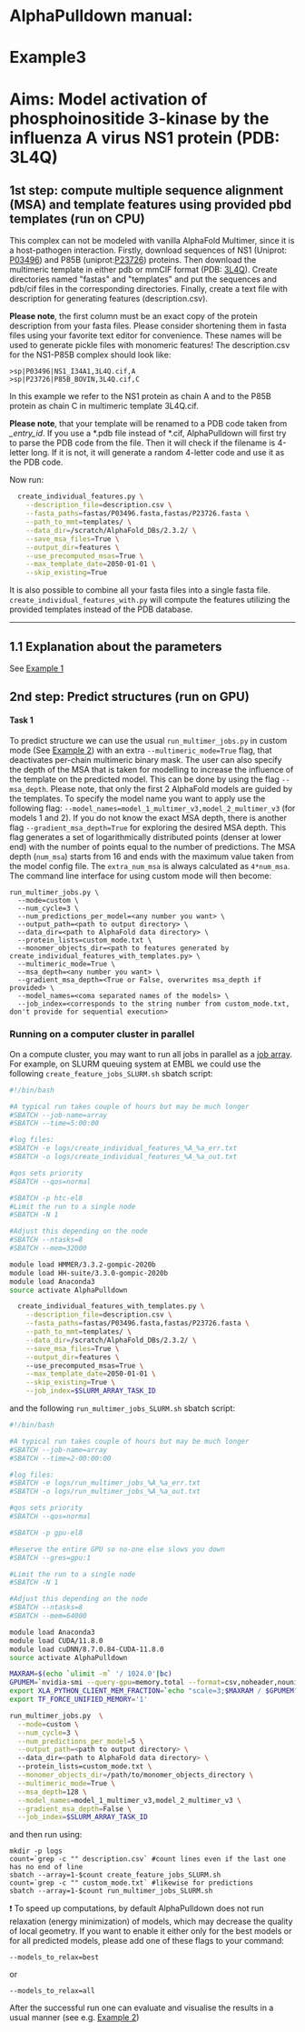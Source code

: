 # AlphaPulldown manual:

# Example3

# Aims: Model activation of phosphoinositide 3-kinase by the influenza A virus NS1 protein (PDB: 3L4Q)
## 1st step: compute multiple sequence alignment (MSA) and template features using provided pbd templates (run on CPU)

This complex can not be modeled with vanilla AlphaFold Multimer, since it is a host-pathogen interaction.
Firstly, download sequences of NS1 (Uniprot: [P03496](https://www.uniprot.org/uniprotkb/P03496/entry)) and P85B (uniprot:[P23726](https://www.uniprot.org/uniprotkb/P23726/entry)) proteins.
Then download the multimeric template in either pdb or mmCIF format (PDB: [3L4Q](https://www.rcsb.org/structure/3L4Q)).
Create directories named "fastas" and "templates" and put the sequences and pdb/cif files in the corresponding directories.
Finally, create a text file with description for generating features (description.csv).

**Please note**, the first column must be an exact copy of the protein description from your fasta files. Please consider shortening them in fasta files using your favorite text editor for convenience. These names will be used to generate pickle files with monomeric features!
The description.csv for the NS1-P85B complex should look like:

```
>sp|P03496|NS1_I34A1,3L4Q.cif,A
>sp|P23726|P85B_BOVIN,3L4Q.cif,C
```

In this example we refer to the NS1 protein as chain A and to the P85B protein as chain C in multimeric template 3L4Q.cif.

**Please note**, that your template will be renamed to a PDB code taken from *_entry_id*. If you use a *.pdb file instead of *.cif, AlphaPulldown will first try to parse the PDB code from the file. Then it will check if the filename is 4-letter long. If it is not, it will generate a random 4-letter code and use it as the PDB code.

Now run:

```bash
  create_individual_features.py \
    --description_file=description.csv \
    --fasta_paths=fastas/P03496.fasta,fastas/P23726.fasta \
    --path_to_mmt=templates/ \
    --data_dir=/scratch/AlphaFold_DBs/2.3.2/ \
    --save_msa_files=True \
    --output_dir=features \
    --use_precomputed_msas=True \
    --max_template_date=2050-01-01 \
    --skip_existing=True
```

It is also possible to combine all your fasta files into a single fasta file.
```create_individual_features_with.py``` will compute the features utilizing the provided templates instead of the PDB database.
 
 ------------------------

## 1.1 Explanation about the parameters

See [Example 1](https://github.com/KosinskiLab/AlphaPulldown/blob/main/manuals/example_1.md#11-explanation-about-the-parameters)

## 2nd step: Predict structures (run on GPU)

#### **Task 1**
To predict structure we can use the usual ```run_multimer_jobs.py``` in custom mode (See [Example 2](https://github.com/KosinskiLab/AlphaPulldown/blob/main/manuals/example_2.md#2nd-step-predict-structures-run-on-gpu)) with an extra ```--multimeric_mode=True``` flag, that deactivates per-chain multimeric binary mask.
The user can also specify the depth of the MSA that is taken for modelling to increase the influence of the template on the predicted model. This can be done by using the flag ```--msa_depth```. Please note, that only the first 2 AlphaFold models are guided by the templates. To specify the model name you want to apply use the following flag: ```--model_names=model_1_multimer_v3,model_2_multimer_v3``` (for models 1 and 2).
If you do not know the exact MSA depth, there is another flag ```--gradient_msa_depth=True``` for exploring the desired MSA depth. This flag generates a set of logarithmically distributed points (denser at lower end) with the number of points equal to the number of predictions. The MSA depth (```num_msa```) starts from 16 and ends with the maximum value taken from the model config file. The ```extra_num_msa``` is always calculated as ```4*num_msa```.
The command line interface for using custom mode will then become:

```
run_multimer_jobs.py \
  --mode=custom \
  --num_cycle=3 \
  --num_predictions_per_model=<any number you want> \
  --output_path=<path to output directory> \
  --data_dir=<path to AlphaFold data directory> \
  --protein_lists=custom_mode.txt \
  --monomer_objects_dir=<path to features generated by create_individual_features_with_templates.py> \
  --multimeric_mode=True \
  --msa_depth=<any number you want> \
  --gradient_msa_depth=<True or False, overwrites msa_depth if provided> \
  --model_names=<coma separated names of the models> \
  --job_index=<corresponds to the string number from custom_mode.txt, don't provide for sequential execution>
```


### Running on a computer cluster in parallel

On a compute cluster, you may want to run all jobs in parallel as a [job array](https://slurm.schedmd.com/job_array.html). For example, on SLURM queuing system at EMBL we could use the following ```create_feature_jobs_SLURM.sh``` sbatch script:

```bash
#!/bin/bash

#A typical run takes couple of hours but may be much longer
#SBATCH --job-name=array
#SBATCH --time=5:00:00

#log files:
#SBATCH -e logs/create_individual_features_%A_%a_err.txt
#SBATCH -o logs/create_individual_features_%A_%a_out.txt

#qos sets priority
#SBATCH --qos=normal

#SBATCH -p htc-el8
#Limit the run to a single node
#SBATCH -N 1

#Adjust this depending on the node
#SBATCH --ntasks=8
#SBATCH --mem=32000

module load HMMER/3.3.2-gompic-2020b
module load HH-suite/3.3.0-gompic-2020b
module load Anaconda3
source activate AlphaPulldown

  create_individual_features_with_templates.py \
    --description_file=description.csv \
    --fasta_paths=fastas/P03496.fasta,fastas/P23726.fasta \
    --path_to_mmt=templates/ \
    --data_dir=/scratch/AlphaFold_DBs/2.3.2/ \
    --save_msa_files=True \
    --output_dir=features \ 
    --use_precomputed_msas=True \
    --max_template_date=2050-01-01 \
    --skip_existing=True \
    --job_index=$SLURM_ARRAY_TASK_ID
```

and the following ```run_multimer_jobs_SLURM.sh``` sbatch script:

```bash
#!/bin/bash

#A typical run takes couple of hours but may be much longer
#SBATCH --job-name=array
#SBATCH --time=2-00:00:00

#log files:
#SBATCH -e logs/run_multimer_jobs_%A_%a_err.txt
#SBATCH -o logs/run_multimer_jobs_%A_%a_out.txt

#qos sets priority
#SBATCH --qos=normal

#SBATCH -p gpu-el8

#Reserve the entire GPU so no-one else slows you down
#SBATCH --gres=gpu:1

#Limit the run to a single node
#SBATCH -N 1

#Adjust this depending on the node
#SBATCH --ntasks=8
#SBATCH --mem=64000

module load Anaconda3 
module load CUDA/11.8.0
module load cuDNN/8.7.0.84-CUDA-11.8.0
source activate AlphaPulldown

MAXRAM=$(echo `ulimit -m` '/ 1024.0'|bc)
GPUMEM=`nvidia-smi --query-gpu=memory.total --format=csv,noheader,nounits|tail -1`
export XLA_PYTHON_CLIENT_MEM_FRACTION=`echo "scale=3;$MAXRAM / $GPUMEM"|bc`
export TF_FORCE_UNIFIED_MEMORY='1'

run_multimer_jobs.py  \
  --mode=custom \
  --num_cycle=3 \
  --num_predictions_per_model=5 \
  --output_path=<path to output directory> \ 
  --data_dir=<path to AlphaFold data directory> \ 
  --protein_lists=custom_mode.txt \
  --monomer_objects_dir=/path/to/monomer_objects_directory \
  --multimeric_mode=True \
  --msa_depth=128 \
  --model_names=model_1_multimer_v3,model_2_multimer_v3 \
  --gradient_msa_depth=False \
  --job_index=$SLURM_ARRAY_TASK_ID    
```

and then run using:

```
mkdir -p logs
count=`grep -c "" description.csv` #count lines even if the last one has no end of line
sbatch --array=1-$count create_feature_jobs_SLURM.sh
count=`grep -c "" custom_mode.txt` #likewise for predictions
sbatch --array=1-$count run_multimer_jobs_SLURM.sh
```
:exclamation: To speed up computations, by default AlphaPulldown does not run relaxation (energy minimization) of models, which may decrease the quality of local geometry. If you want to enable it either only for the best models or for all predicted models, please add one of these flags to your command:
```
--models_to_relax=best
```
or
```
--models_to_relax=all
```

After the successful run one can evaluate and visualise the results in a usual manner (see e.g. [Example 2](https://github.com/KosinskiLab/AlphaPulldown/blob/main/manuals/example_2.md#2nd-step-predict-structures-run-on-gpu))
